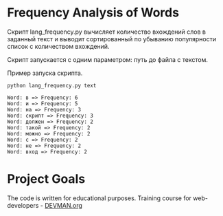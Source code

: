 # Frequency Analysis of Words

Скрипт lang_frequency.py вычисляет количество вхождений слов в заданный текст и выводит
сортированный по убыванию популярности список c количеством вхождений. 

Скрипт запускается с одним параметром: путь до файла с текстом.

Пример запуска скрипта.
```#!bash
python lang_frequency.py text

Word: в => Frequency: 6
Word: и => Frequency: 5
Word: на => Frequency: 3
Word: скрипт => Frequency: 3
Word: должен => Frequency: 2
Word: такой => Frequency: 2
Word: можно => Frequency: 2
Word: с => Frequency: 2
Word: не => Frequency: 2
Word: вход => Frequency: 2
```

# Project Goals

The code is written for educational purposes. Training course for web-developers - [DEVMAN.org](https://devman.org)
